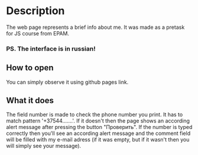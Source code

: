 # Description
The web page represents a brief info about me. It was made as a pretask for JS course from EPAM.
### PS. The interface is in russian!
## How to open
You can simply observe it using github pages link.
## What it does
The field number is made to check the phone number you print. It has to match pattern '+37544.......'. 
If it doesn't then the page shows an according alert message after pressing the button "Проверить". 
If the number is typed correctly then you'll see an according alert message and the comment field will be filled 
with my e-mail adress (if it was empty, but if it wasn't then you will simply see your message).

